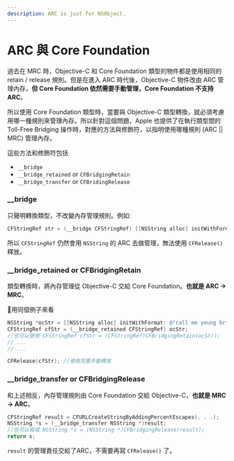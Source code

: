 ```yaml
---
description: ARC is just for NSObject.
---
```


# ARC 與 Core Foundation

過去在 MRC 時，Objective-C 和 Core Foundation 類型的物件都是使用相同的 retain / release 規則。但是在進入 ARC 時代後，Objective-C 物件改由 ARC 管理內存，**但 Core Foundation 依然需要手動管理，Core Foundation 不支持 ARC**。

所以使用 Core Foundation 類型時，當要與 Objective-C 類型轉換，就必須考慮用哪一種規則來管理內存。所以針對這個問題，Apple 也提供了在執行類型間的 Toll-Free Bridging 操作時，對應的方法與修飾符，以指明使用哪種規則 \(ARC \|\| MRC\) 管理內存。

這些方法和修飾符包括

* `__bridge`
* `__bridge_retained` or `CFBridgingRetain`
* `__bridge_transfer` or `CFBridingRelease`

### \_\_bridge

只聲明轉換類型，不改變內存管理規則。例如:

```objectivec
CFStringRef str = (__bridge CFStringRef) [[NSString alloc] initWithFormat: @"call me young bridge"];
```

所以 `CFStringRef` 仍然會用 `NSString` 的 ARC 去做管理，無法使用 `CFRelease()` 釋放。

### \_\_bridge\_retained or CFBridgingRetain

類型轉換時，將內存管理從 Objective-C 交給 Core Foundation。**也就是 ARC -&gt; MRC**。

用同個例子來看

```objectivec
NSString *ocStr = [[NSString alloc] initWithFormat: @"call me young bridge"];
CFStringRef cfStr = (__bridge_retained CFStringRef) ocStr;
//也可以使用 CFStringRef cfStr = (CFStringRef)CFBridgingRetain(ocStr);
// ...
// ...

CFRelease(cfStr); //使用完要手動釋放
```

### \_\_bridge\_transfer or CFBridgingRelease

和上述相反，內存管理規則由 Core Foundation 交給 Objective-C，**也就是 MRC -&gt; ARC**。

```objectivec
CFStringRef result = CFURLCreateStringByAddingPercentEscapes(. . .);
NSString *s = (__bridge_transfer NSString *)result;
//也可以寫成 NSString *s = (NSString *)CFBridgingRelease(result);
return s;
```

`result` 的管理責任交給了ARC，不需要再寫 `CFRelease()` 了。

